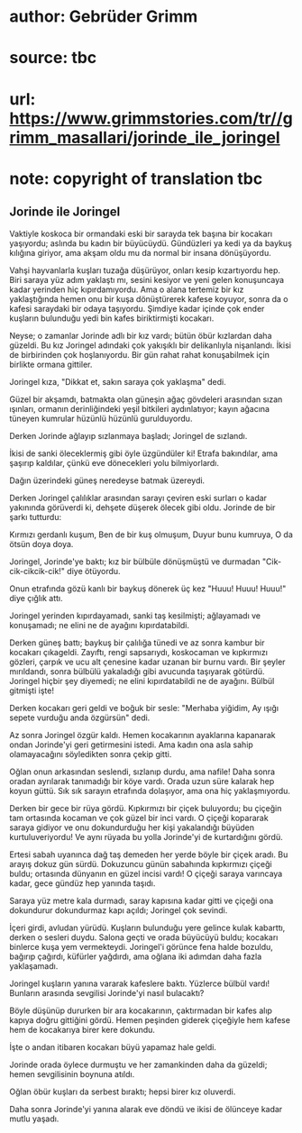 # author: Gebrüder Grimm
# source: tbc
# url: https://www.grimmstories.com/tr//grimm_masallari/jorinde_ile_joringel
# note: copyright of translation tbc

## Jorinde ile Joringel 

Vaktiyle koskoca bir ormandaki eski bir sarayda tek başına bir kocakarı
yaşıyordu; aslında bu kadın bir büyücüydü. Gündüzleri ya kedi ya da
baykuş kılığına giriyor, ama akşam oldu mu da normal bir insana
dönüşüyordu.

Vahşi hayvanlarla kuşları tuzağa düşürüyor, onları kesip kızartıyordu
hep. Biri saraya yüz adım yaklaştı mı, sesini kesiyor ve yeni gelen
konuşuncaya kadar yerinden hiç kıpırdamıyordu. Ama o alana tertemiz bir
kız yaklaştığında hemen onu bir kuşa dönüştürerek kafese koyuyor, sonra
da o kafesi saraydaki bir odaya taşıyordu. Şimdiye kadar içinde çok
ender kuşların bulunduğu yedi bin kafes biriktirmişti kocakarı.

Neyse; o zamanlar Jorinde adlı bir kız vardı; bütün öbür kızlardan daha
güzeldi. Bu kız Joringel adındaki çok yakışıklı bir delikanlıyla
nişanlandı. İkisi de birbirinden çok hoşlanıyordu. Bir gün rahat rahat
konuşabilmek için birlikte ormana gittiler.

Joringel kıza, "Dikkat et, sakın saraya çok yaklaşma" dedi.

Güzel bir akşamdı, batmakta olan güneşin ağaç gövdeleri arasından sızan
ışınları, ormanın derinliğindeki yeşil bitkileri aydınlatıyor; kayın
ağacına tüneyen kumrular hüzünlü hüzünlü gurulduyordu.

Derken Jorinde ağlayıp sızlanmaya başladı; Joringel de sızlandı.

İkisi de sanki öleceklermiş gibi öyle üzgündüler ki! Etrafa bakındılar,
ama şaşırıp kaldılar, çünkü eve dönecekleri yolu bilmiyorlardı.

Dağın üzerindeki güneş neredeyse batmak üzereydi.

Derken Joringel çalılıklar arasından sarayı çeviren eski surları o kadar
yakınında görüverdi ki, dehşete düşerek ölecek gibi oldu. Jorinde de bir
şarkı tutturdu:

Kırmızı gerdanlı kuşum,
Ben de bir kuş olmuşum,
Duyur bunu kumruya,
O da ötsün doya doya.

Joringel, Jorinde'ye baktı; kız bir bülbüle dönüşmüştü ve durmadan
"Cik-cik-cikcik-cik!" diye ötüyordu.

Onun etrafında gözü kanlı bir baykuş dönerek üç kez "Huuu! Huuu!
Huuu!" diye çığlık attı.

Joringel yerinden kıpırdayamadı, sanki taş kesilmişti; ağlayamadı ve
konuşamadı; ne elini ne de ayağını kıpırdatabildi.

Derken güneş battı; baykuş bir çalılığa tünedi ve az sonra kambur bir
kocakarı çıkageldi. Zayıftı, rengi sapsarıydı, koskocaman ve kıpkırmızı
gözleri, çarpık ve ucu alt çenesine kadar uzanan bir burnu vardı. Bir
şeyler mırıldandı, sonra bülbülü yakaladığı gibi avucunda taşıyarak
götürdü. Joringel hiçbir şey diyemedi; ne elini kıpırdatabildi ne de
ayağını. Bülbül gitmişti işte!

Derken kocakarı geri geldi ve boğuk bir sesle: "Merhaba yiğidim, Ay
ışığı sepete vurduğu anda özgürsün" dedi.

Az sonra Joringel özgür kaldı. Hemen kocakarının ayaklarına kapanarak
ondan Jorinde'yi geri getirmesini istedi. Ama kadın ona asla sahip
olamayacağını söyledikten sonra çekip gitti.

Oğlan onun arkasından seslendi, sızlanıp durdu, ama nafile! Daha sonra
oradan ayrılarak tanımadığı bir köye vardı. Orada uzun süre kalarak hep
koyun güttü. Sık sık sarayın etrafında dolaşıyor, ama ona hiç
yaklaşmıyordu.

Derken bir gece bir rüya gördü. Kıpkırmızı bir çiçek buluyordu; bu
çiçeğin tam ortasında kocaman ve çok güzel bir inci vardı. O çiçeği
kopararak saraya gidiyor ve onu dokundurduğu her kişi yakalandığı
büyüden kurtuluveriyordu! Ve aynı rüyada bu yolla Jorinde'yi de
kurtardığını gördü.

Ertesi sabah uyanınca dağ taş demeden her yerde böyle bir çiçek aradı.
Bu arayış dokuz gün sürdü. Dokuzuncu günün sabahında kıpkırmızı çiçeği
buldu; ortasında dünyanın en güzel incisi vardı! O çiçeği saraya
varıncaya kadar, gece gündüz hep yanında taşıdı.

Saraya yüz metre kala durmadı, saray kapısına kadar gitti ve çiçeği ona
dokundurur dokundurmaz kapı açıldı; Joringel çok sevindi.

İçeri girdi, avludan yürüdü. Kuşların bulunduğu yere gelince kulak
kabarttı, derken o sesleri duydu. Salona geçti ve orada büyücüyü buldu;
kocakarı binlerce kuşa yem vermekteydi. Joringel'i görünce fena halde
bozuldu, bağırıp çağırdı, küfürler yağdırdı, ama oğlana iki adımdan daha
fazla yaklaşamadı.

Joringel kuşların yanına vararak kafeslere baktı. Yüzlerce bülbül vardı!
Bunların arasında sevgilisi Jorinde'yi nasıl bulacaktı?

Böyle düşünüp dururken bir ara kocakarının, çaktırmadan bir kafes alıp
kapıya doğru gittiğini gördü. Hemen peşinden giderek çiçeğiyle hem
kafese hem de kocakarıya birer kere dokundu.

İşte o andan itibaren kocakarı büyü yapamaz hale geldi.

Jorinde orada öylece durmuştu ve her zamankinden daha da güzeldi; hemen
sevgilisinin boynuna atıldı.

Oğlan öbür kuşları da serbest bıraktı; hepsi birer kız oluverdi.

Daha sonra Jorinde'yi yanına alarak eve döndü ve ikisi de ölünceye
kadar mutlu yaşadı.
